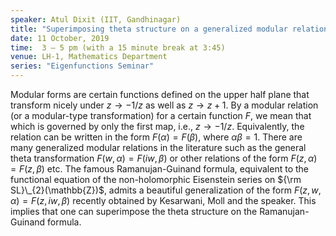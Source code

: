 ```yaml
---
speaker: Atul Dixit (IIT, Gandhinagar)
title: "Superimposing theta structure on a generalized modular relation"
date: 11 October, 2019
time:  3 – 5 pm (with a 15 minute break at 3:45)
venue: LH-1, Mathematics Department
series: "Eigenfunctions Seminar"
---
```


Modular forms are certain functions defined on the upper half plane that
transform nicely under $z\to -1/z$ as well as $z\to z+1$. By a modular
relation (or a modular-type transformation) for a certain function $F$,
we mean that which is governed by only the first map, i.e., $z\to -1/z$.
Equivalently, the relation can be written in the form $F(\alpha)=F(\beta)$,
where $\alpha \beta = 1$. There are many generalized modular relations in
the literature such as the general theta transformation $F(w,\alpha) =
F(iw, \beta)$ or other relations of the form $F(z, \alpha) = F(z, \beta)$
etc. The famous Ramanujan-Guinand formula, equivalent to the functional
equation of the non-holomorphic Eisenstein series on ${\rm SL}\_{2}(\mathbb{Z})$,
admits a beautiful generalization of the form $F(z, w,\alpha) = F(z, iw, \beta)$
recently obtained by Kesarwani, Moll and the speaker. This implies that one
can superimpose the theta structure on the Ramanujan-Guinand formula.
